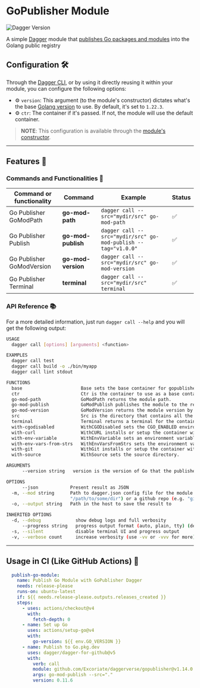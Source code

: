 # GoPublisher Module

![Dagger Version](https://img.shields.io/badge/dagger%20version-%3E=0.10.0-0f0f19.svg?style=flat-square)


A simple [Dagger](https://dagger.io) module that [publishes Go packages and modules](https://go.dev/doc/modules/publishing) into the Golang public registry

## Configuration 🛠️

Through the [Dagger CLI](https://docs.dagger.io/cli/465058/install), or by using it directly reusing it within your module, you can configure the following options:

* ⚙️ `version`: This argument (to the module's constructor) dictates what's the base [Golang version](https://golang.org/dl/) to use. By default, it's set to `1.22.3`.
* ⚙️ `ctr`: The container if it's passed. If not, the module will use the default container.

> **NOTE**: This configuration is available through the [module's constructor](https://docs.dagger.io/manuals/developer/go/520657/constructor/).

---

## Features 🎨

### Commands and Functionalities  📜

| Command or functionality         | Command                     | Example                                                                                   | Status |
|----------------------------------|-----------------------------|-------------------------------------------------------------------------------------------|--------|
| Go Publisher GoModPath           | **go-mod-path**             | `dagger call --src="mydir/src" go-mod-path`                                               | ✅      |
| Go Publisher Publish             | **go-mod-publish**          | `dagger call --src="mydir/src" go-mod-publish --tag="v1.0.0"`                             | ✅      |
| Go Publisher GoModVersion        | **go-mod-version**          | `dagger call --src="mydir/src" go-mod-version`                                            | ✅      |
| Go Publisher Terminal            | **terminal**                | `dagger call --src="mydir/src" terminal`                                                  | ✅      |


### API Reference 📚

For a more detailed information, just run `dagger call --help` and you will get the following output:

```bash
USAGE
  dagger call [options] [arguments] <function>

EXAMPLES
  dagger call test
  dagger call build -o ./bin/myapp
  dagger call lint stdout

FUNCTIONS
  base                      Base sets the base container for gopublisher.
  ctr                       Ctr is the container to use as a base container for gopublisher, if it's passed, it's used as the base container.
  go-mod-path               GoModPath returns the module path.
  go-mod-publish            GoModPublish publishes the module to the registry.
  go-mod-version            GoModVersion returns the module version by running git describe --tags --abbrev=0.
  src                       Src is the directory that contains all the source code, including the module directory.
  terminal                  Terminal returns a terminal for the container.
  with-cgodisabled          WithCGODisabled sets the CGO_ENABLED environment variable to 0.
  with-curl                 WithCURL installs or setup the container with the curl binary.
  with-env-variable         WithEnvVariable sets an environment variable.
  with-env-vars-from-strs   WithEnvVarsFromStrs sets the environment variables for the container.
  with-git                  WithGit installs or setup the container with the git binary.
  with-source               WithSource sets the source directory.

ARGUMENTS
      --version string   version is the version of Go that the publisher module will use, e.g., "1.22.0".

OPTIONS
      --json            Present result as JSON
  -m, --mod string      Path to dagger.json config file for the module or a directory containing that file. Either local path (e.g.
                        "/path/to/some/dir") or a github repo (e.g. "github.com/dagger/dagger/path/to/some/subdir")
  -o, --output string   Path in the host to save the result to

INHERITED OPTIONS
  -d, --debug             show debug logs and full verbosity
      --progress string   progress output format (auto, plain, tty) (default "auto")
  -s, --silent            disable terminal UI and progress output
  -v, --verbose count     increase verbosity (use -vv or -vvv for more)
  ````

---

## Usage in CI (Like GitHub Actions) 🚀
```yaml
  publish-go-module:
    name: Publish Go Module with GoPublisher Dagger
    needs: release-please
    runs-on: ubuntu-latest
    if: ${{ needs.release-please.outputs.releases_created }}
    steps:
      - uses: actions/checkout@v4
        with:
          fetch-depth: 0
      - name: Set up Go
        uses: actions/setup-go@v4
        with:
          go-version: ${{ env.GO_VERSION }}
      - name: Publish to Go.pkg.dev
        uses: dagger/dagger-for-github@v5
        with:
          verb: call
          module: github.com/Excoriate/daggerverse/gopublisher@v1.14.0
          args: go-mod-publish --src="."
          version: 0.11.6

```
